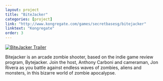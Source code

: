 ```yaml
---
layout: project
title: "BiteJacker"
categories: [project]
link: "http://www.kongregate.com/games/secretbasesg/bitejacker"
linktext: "Kongregate"
order: 3
---
```

[![BiteJacker Trailer](http://img.youtube.com/vi/lgskCLFrb1o/maxresdefault.jpg)](http://www.youtube.com/watch?v=lgskCLFrb1o)

Bitejacker is an arcade zombie shooter, based on the indie game review program, Bytejacker. Join the host, Anthony Carboni and cameraman, Jon Rivera as you battle against endless waves of zombies, aliens and monsters, in this bizarre world of zombie apocalypse.
